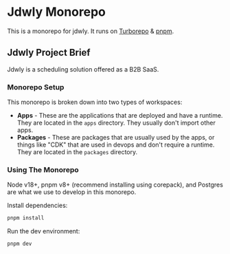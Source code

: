 # Jdwly Monorepo

This is a monorepo for jdwly. It runs on [Turborepo](https://turbo.build/repo) & [pnpm](https://pnpm.io).

## Jdwly Project Brief

Jdwly is a scheduling solution offered as a B2B SaaS.

### Monorepo Setup

This monorepo is broken down into two types of workspaces:

- **Apps** - These are the applications that are deployed and have a runtime. They are located in the `apps` directory. They usually don't import other apps.
- **Packages** - These are packages that are usually used by the apps, or things like "CDK" that are used in devops and don't require a runtime. They are located in the `packages` directory.

### Using The Monorepo

Node v18+, pnpm v8+ (recommend installing using corepack), and Postgres are what we use to develop in this monorepo.

Install dependencies:

```bash
pnpm install
```

Run the dev environment:

```bash
pnpm dev
```
